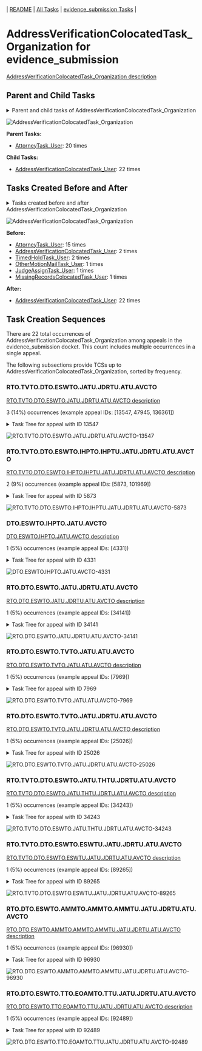 <!-- DO NOT EDIT THIS FILE.  This file is autogenerated. -->
| [README](../README.md) | [All Tasks](../alltasks.md) | [evidence_submission Tasks](tasklist.md) |

# AddressVerificationColocatedTask_Organization for evidence_submission

[AddressVerificationColocatedTask_Organization description](../descr/AddressVerificationColocatedTask_Organization.md)

## Parent and Child Tasks

<details><summary markdown='span'>Parent and child tasks of AddressVerificationColocatedTask_Organization
</summary>

```
digraph G {
rankdir=LR;
node [shape=box]
"AddressVerificationColocatedTask_Organization" -> "AddressVerificationColocatedTask_User" [label=22]
"AttorneyTask_User" -> "AddressVerificationColocatedTask_Organization" [label=20]
}
```
</details>

![AddressVerificationColocatedTask_Organization](dot/AddressVerificationColocatedTask_Organization-parentchild.dot.png)

**Parent Tasks:**

   * [AttorneyTask_User](AttorneyTask_User.md): 20 times

**Child Tasks:**

   * [AddressVerificationColocatedTask_User](AddressVerificationColocatedTask_User.md): 22 times

## Tasks Created Before and After

<details><summary markdown='span'>Tasks created before and after AddressVerificationColocatedTask_Organization</summary>

```
digraph G {
rankdir=LR;

"AddressVerificationColocatedTask_Organization" -> "AddressVerificationColocatedTask_User" [label=22]
"AttorneyTask_User" -> "AddressVerificationColocatedTask_Organization" [label=15]
"TimedHoldTask_User" -> "AddressVerificationColocatedTask_Organization" [label=2]
"AddressVerificationColocatedTask_User" -> "AddressVerificationColocatedTask_Organization" [label=2]
"OtherMotionMailTask_User" -> "AddressVerificationColocatedTask_Organization" [label=1]
"MissingRecordsColocatedTask_User" -> "AddressVerificationColocatedTask_Organization" [label=1]
"JudgeAssignTask_User" -> "AddressVerificationColocatedTask_Organization" [label=1]
}
```
</details>

![AddressVerificationColocatedTask_Organization](dot/AddressVerificationColocatedTask_Organization.dot.png)

**Before:**

   * [AttorneyTask_User](AttorneyTask_User.md): 15 times
   * [AddressVerificationColocatedTask_User](AddressVerificationColocatedTask_User.md): 2 times
   * [TimedHoldTask_User](TimedHoldTask_User.md): 2 times
   * [OtherMotionMailTask_User](OtherMotionMailTask_User.md): 1 times
   * [JudgeAssignTask_User](JudgeAssignTask_User.md): 1 times
   * [MissingRecordsColocatedTask_User](MissingRecordsColocatedTask_User.md): 1 times

**After:**

   * [AddressVerificationColocatedTask_User](AddressVerificationColocatedTask_User.md): 22 times

## Task Creation Sequences

There are 22 total occurrences of AddressVerificationColocatedTask_Organization among appeals in the evidence_submission docket.  This count includes multiple occurrences in a single appeal.

The following subsections provide TCSs up to AddressVerificationColocatedTask_Organization, sorted by frequency.

### RTO.TVTO.DTO.ESWTO.JATU.JDRTU.ATU.AVCTO

[RTO.TVTO.DTO.ESWTO.JATU.JDRTU.ATU.AVCTO description](../descr/RTO.TVTO.DTO.ESWTO.JATU.JDRTU.ATU.AVCTO.md)

3 (14%) occurrences (example appeal IDs: [13547, 47945, 136361])

<details><summary markdown='span'>Task Tree for appeal with ID 13547</summary>

```
@startuml
skinparam {
  ObjectBorderColor #555
  ObjectBorderThickness 0
  ObjectFontStyle bold
  ObjectFontSize 14
  ObjectAttributeFontColor #333
  ObjectAttributeFontSize 12
}
  object 0.RootTask #8dd3c7 {
Organization
}
  object 1.TrackVeteranTask #bebada {
Organization
}
  object 2.DistributionTask #ffffb3 {
Organization
}
  object 3.EvidenceSubmissionWindowTask #fccde5 {
Organization
}
  object 4.JudgeAssignTask #ccebc5 {
User
}
  object 5.JudgeDecisionReviewTask #d9d9d9 {
User
}
  object 6.AttorneyTask #bc80bd {
User
}
  object 7.AddressVerificationColocatedTask #fb8072 {
Organization  <back:white>    </back>
}
  object 8.AddressVerificationColocatedTask #fb8072 {
User
}
  object 9.AddressVerificationColocatedTask #fb8072 {
User
}
  object 10.AddressVerificationColocatedTask #fb8072 {
Organization  <back:white>    </back>
}
  object 11.AddressVerificationColocatedTask #fb8072 {
User
}
  object 12.TimedHoldTask #fccde5 {
User
}
  object 13.BvaDispatchTask #b3de69 {
Organization
}
  object 14.BvaDispatchTask #b3de69 {
User
}
0.RootTask -- 1.TrackVeteranTask
0.RootTask -- 2.DistributionTask
2.DistributionTask -- 3.EvidenceSubmissionWindowTask
0.RootTask -- 4.JudgeAssignTask
0.RootTask -- 5.JudgeDecisionReviewTask
5.JudgeDecisionReviewTask -- 6.AttorneyTask
6.AttorneyTask -- 7.AddressVerificationColocatedTask
7.AddressVerificationColocatedTask -- 8.AddressVerificationColocatedTask
7.AddressVerificationColocatedTask -- 9.AddressVerificationColocatedTask
6.AttorneyTask -- 10.AddressVerificationColocatedTask
10.AddressVerificationColocatedTask -- 11.AddressVerificationColocatedTask
11.AddressVerificationColocatedTask -- 12.TimedHoldTask
0.RootTask -- 13.BvaDispatchTask
13.BvaDispatchTask -- 14.BvaDispatchTask
@enduml
```
</details>

![RTO.TVTO.DTO.ESWTO.JATU.JDRTU.ATU.AVCTO-13547](uml/RTO.TVTO.DTO.ESWTO.JATU.JDRTU.ATU.AVCTO-13547.png)

### RTO.TVTO.DTO.ESWTO.IHPTO.IHPTU.JATU.JDRTU.ATU.AVCTO

[RTO.TVTO.DTO.ESWTO.IHPTO.IHPTU.JATU.JDRTU.ATU.AVCTO description](../descr/RTO.TVTO.DTO.ESWTO.IHPTO.IHPTU.JATU.JDRTU.ATU.AVCTO.md)

2 (9%) occurrences (example appeal IDs: [5873, 101969])

<details><summary markdown='span'>Task Tree for appeal with ID 5873</summary>

```
@startuml
skinparam {
  ObjectBorderColor #555
  ObjectBorderThickness 0
  ObjectFontStyle bold
  ObjectFontSize 14
  ObjectAttributeFontColor #333
  ObjectAttributeFontSize 12
}
  object 0.RootTask #8dd3c7 {
Organization
}
  object 1.TrackVeteranTask #bebada {
Organization
}
  object 2.DistributionTask #ffffb3 {
Organization
}
  object 3.EvidenceSubmissionWindowTask #fccde5 {
Organization
}
  object 4.InformalHearingPresentationTask #fdb462 {
Organization
}
  object 5.InformalHearingPresentationTask #fdb462 {
User
}
  object 6.JudgeAssignTask #ccebc5 {
User
}
  object 7.JudgeDecisionReviewTask #d9d9d9 {
User
}
  object 8.AttorneyTask #bc80bd {
User
}
  object 9.AddressVerificationColocatedTask #fb8072 {
Organization  <back:white>    </back>
}
  object 10.AddressVerificationColocatedTask #fb8072 {
User
}
  object 11.TranslationColocatedTask #ccebc5 {
Organization
}
  object 12.TranslationTask #bebada {
Organization
}
  object 13.TranslationTask #bebada {
User
}
  object 14.TimedHoldTask #fccde5 {
User
}
  object 15.BvaDispatchTask #b3de69 {
Organization
}
  object 16.BvaDispatchTask #b3de69 {
User
}
0.RootTask -- 1.TrackVeteranTask
0.RootTask -- 2.DistributionTask
2.DistributionTask -- 3.EvidenceSubmissionWindowTask
2.DistributionTask -- 4.InformalHearingPresentationTask
4.InformalHearingPresentationTask -- 5.InformalHearingPresentationTask
0.RootTask -- 6.JudgeAssignTask
0.RootTask -- 7.JudgeDecisionReviewTask
7.JudgeDecisionReviewTask -- 8.AttorneyTask
8.AttorneyTask -- 9.AddressVerificationColocatedTask
9.AddressVerificationColocatedTask -- 10.AddressVerificationColocatedTask
8.AttorneyTask -- 11.TranslationColocatedTask
11.TranslationColocatedTask -- 12.TranslationTask
12.TranslationTask -- 13.TranslationTask
13.TranslationTask -- 14.TimedHoldTask
0.RootTask -- 15.BvaDispatchTask
15.BvaDispatchTask -- 16.BvaDispatchTask
@enduml
```
</details>

![RTO.TVTO.DTO.ESWTO.IHPTO.IHPTU.JATU.JDRTU.ATU.AVCTO-5873](uml/RTO.TVTO.DTO.ESWTO.IHPTO.IHPTU.JATU.JDRTU.ATU.AVCTO-5873.png)

### DTO.ESWTO.IHPTO.JATU.AVCTO

[DTO.ESWTO.IHPTO.JATU.AVCTO description](../descr/DTO.ESWTO.IHPTO.JATU.AVCTO.md)

1 (5%) occurrences (example appeal IDs: [4331])

<details><summary markdown='span'>Task Tree for appeal with ID 4331</summary>

```
@startuml
skinparam {
  ObjectBorderColor #555
  ObjectBorderThickness 0
  ObjectFontStyle bold
  ObjectFontSize 14
  ObjectAttributeFontColor #333
  ObjectAttributeFontSize 12
}
  object 0.RootTask #8dd3c7 {
Organization
}
  object 1.TrackVeteranTask #bebada {
Organization
}
  object 2.DistributionTask #ffffb3 {
Organization
}
  object 3.EvidenceSubmissionWindowTask #fccde5 {
Organization
}
  object 4.InformalHearingPresentationTask #fdb462 {
Organization
}
  object 5.JudgeAssignTask #ccebc5 {
User
}
  object 6.JudgeDecisionReviewTask #d9d9d9 {
User
}
  object 7.AttorneyTask #bc80bd {
User
}
  object 8.AddressVerificationColocatedTask #fb8072 {
Organization  <back:white>    </back>
}
  object 9.AddressVerificationColocatedTask #fb8072 {
User
}
0.RootTask -- 1.TrackVeteranTask
0.RootTask -- 2.DistributionTask
2.DistributionTask -- 3.EvidenceSubmissionWindowTask
2.DistributionTask -- 4.InformalHearingPresentationTask
0.RootTask -- 5.JudgeAssignTask
0.RootTask -- 6.JudgeDecisionReviewTask
6.JudgeDecisionReviewTask -- 7.AttorneyTask
7.AttorneyTask -- 8.AddressVerificationColocatedTask
8.AddressVerificationColocatedTask -- 9.AddressVerificationColocatedTask
@enduml
```
</details>

![DTO.ESWTO.IHPTO.JATU.AVCTO-4331](uml/DTO.ESWTO.IHPTO.JATU.AVCTO-4331.png)

### RTO.DTO.ESWTO.JATU.JDRTU.ATU.AVCTO

[RTO.DTO.ESWTO.JATU.JDRTU.ATU.AVCTO description](../descr/RTO.DTO.ESWTO.JATU.JDRTU.ATU.AVCTO.md)

1 (5%) occurrences (example appeal IDs: [34141])

<details><summary markdown='span'>Task Tree for appeal with ID 34141</summary>

```
@startuml
skinparam {
  ObjectBorderColor #555
  ObjectBorderThickness 0
  ObjectFontStyle bold
  ObjectFontSize 14
  ObjectAttributeFontColor #333
  ObjectAttributeFontSize 12
}
  object 0.RootTask #8dd3c7 {
Organization
}
  object 1.DistributionTask #ffffb3 {
Organization
}
  object 2.EvidenceSubmissionWindowTask #fccde5 {
Organization
}
  object 3.JudgeAssignTask #ccebc5 {
User
}
  object 4.JudgeDecisionReviewTask #d9d9d9 {
User
}
  object 5.AttorneyTask #bc80bd {
User
}
  object 6.AddressVerificationColocatedTask #fb8072 {
Organization  <back:white>    </back>
}
  object 7.AddressVerificationColocatedTask #fb8072 {
User
}
  object 8.OtherMotionMailTask #ffed6f {
Organization
}
  object 9.OtherMotionMailTask #ffed6f {
Organization
}
  object 10.OtherMotionMailTask #ffed6f {
User
}
  object 11.AddressVerificationColocatedTask #fb8072 {
Organization  <back:white>    </back>
}
  object 12.AddressVerificationColocatedTask #fb8072 {
User
}
  object 13.BvaDispatchTask #b3de69 {
Organization
}
  object 14.BvaDispatchTask #b3de69 {
User
}
  object 15.BvaDispatchTask #b3de69 {
User
}
0.RootTask -- 1.DistributionTask
1.DistributionTask -- 2.EvidenceSubmissionWindowTask
0.RootTask -- 3.JudgeAssignTask
0.RootTask -- 4.JudgeDecisionReviewTask
4.JudgeDecisionReviewTask -- 5.AttorneyTask
5.AttorneyTask -- 6.AddressVerificationColocatedTask
6.AddressVerificationColocatedTask -- 7.AddressVerificationColocatedTask
0.RootTask -- 8.OtherMotionMailTask
8.OtherMotionMailTask -- 9.OtherMotionMailTask
9.OtherMotionMailTask -- 10.OtherMotionMailTask
5.AttorneyTask -- 11.AddressVerificationColocatedTask
11.AddressVerificationColocatedTask -- 12.AddressVerificationColocatedTask
0.RootTask -- 13.BvaDispatchTask
13.BvaDispatchTask -- 14.BvaDispatchTask
13.BvaDispatchTask -- 15.BvaDispatchTask
@enduml
```
</details>

![RTO.DTO.ESWTO.JATU.JDRTU.ATU.AVCTO-34141](uml/RTO.DTO.ESWTO.JATU.JDRTU.ATU.AVCTO-34141.png)

### RTO.DTO.ESWTO.TVTO.JATU.ATU.AVCTO

[RTO.DTO.ESWTO.TVTO.JATU.ATU.AVCTO description](../descr/RTO.DTO.ESWTO.TVTO.JATU.ATU.AVCTO.md)

1 (5%) occurrences (example appeal IDs: [7969])

<details><summary markdown='span'>Task Tree for appeal with ID 7969</summary>

```
@startuml
skinparam {
  ObjectBorderColor #555
  ObjectBorderThickness 0
  ObjectFontStyle bold
  ObjectFontSize 14
  ObjectAttributeFontColor #333
  ObjectAttributeFontSize 12
}
  object 0.RootTask #8dd3c7 {
Organization
}
  object 1.DistributionTask #ffffb3 {
Organization
}
  object 2.EvidenceSubmissionWindowTask #fccde5 {
Organization
}
  object 3.TrackVeteranTask #bebada {
Organization
}
  object 4.JudgeAssignTask #ccebc5 {
User
}
  object 5.JudgeDecisionReviewTask #d9d9d9 {
User
}
  object 6.AttorneyTask #bc80bd {
User
}
  object 7.AddressVerificationColocatedTask #fb8072 {
Organization  <back:white>    </back>
}
  object 8.AddressVerificationColocatedTask #fb8072 {
User
}
  object 9.JudgeDecisionReviewTask #d9d9d9 {
User
}
  object 10.JudgeDecisionReviewTask #d9d9d9 {
User
}
  object 11.BvaDispatchTask #b3de69 {
Organization
}
  object 12.BvaDispatchTask #b3de69 {
User
}
  object 13.BvaDispatchTask #b3de69 {
User
}
0.RootTask -- 1.DistributionTask
1.DistributionTask -- 2.EvidenceSubmissionWindowTask
0.RootTask -- 3.TrackVeteranTask
0.RootTask -- 4.JudgeAssignTask
0.RootTask -- 5.JudgeDecisionReviewTask
10.JudgeDecisionReviewTask -- 6.AttorneyTask
6.AttorneyTask -- 7.AddressVerificationColocatedTask
7.AddressVerificationColocatedTask -- 8.AddressVerificationColocatedTask
0.RootTask -- 9.JudgeDecisionReviewTask
0.RootTask -- 10.JudgeDecisionReviewTask
0.RootTask -- 11.BvaDispatchTask
11.BvaDispatchTask -- 12.BvaDispatchTask
11.BvaDispatchTask -- 13.BvaDispatchTask
@enduml
```
</details>

![RTO.DTO.ESWTO.TVTO.JATU.ATU.AVCTO-7969](uml/RTO.DTO.ESWTO.TVTO.JATU.ATU.AVCTO-7969.png)

### RTO.DTO.ESWTO.TVTO.JATU.JDRTU.ATU.AVCTO

[RTO.DTO.ESWTO.TVTO.JATU.JDRTU.ATU.AVCTO description](../descr/RTO.DTO.ESWTO.TVTO.JATU.JDRTU.ATU.AVCTO.md)

1 (5%) occurrences (example appeal IDs: [25026])

<details><summary markdown='span'>Task Tree for appeal with ID 25026</summary>

```
@startuml
skinparam {
  ObjectBorderColor #555
  ObjectBorderThickness 0
  ObjectFontStyle bold
  ObjectFontSize 14
  ObjectAttributeFontColor #333
  ObjectAttributeFontSize 12
}
  object 0.RootTask #8dd3c7 {
Organization
}
  object 1.DistributionTask #ffffb3 {
Organization
}
  object 2.EvidenceSubmissionWindowTask #fccde5 {
Organization
}
  object 3.TrackVeteranTask #bebada {
Organization
}
  object 4.JudgeAssignTask #ccebc5 {
User
}
  object 5.JudgeDecisionReviewTask #d9d9d9 {
User
}
  object 6.AttorneyTask #bc80bd {
User
}
  object 7.AddressVerificationColocatedTask #fb8072 {
Organization  <back:white>    </back>
}
  object 8.AddressVerificationColocatedTask #fb8072 {
User
}
  object 9.TimedHoldTask #fccde5 {
User
}
  object 10.TimedHoldTask #fccde5 {
User
}
  object 11.TimedHoldTask #fccde5 {
User
}
  object 12.QualityReviewTask #fdb462 {
Organization
}
  object 13.QualityReviewTask #fdb462 {
User
}
  object 14.BvaDispatchTask #b3de69 {
Organization
}
  object 15.BvaDispatchTask #b3de69 {
User
}
0.RootTask -- 1.DistributionTask
1.DistributionTask -- 2.EvidenceSubmissionWindowTask
0.RootTask -- 3.TrackVeteranTask
0.RootTask -- 4.JudgeAssignTask
0.RootTask -- 5.JudgeDecisionReviewTask
5.JudgeDecisionReviewTask -- 6.AttorneyTask
6.AttorneyTask -- 7.AddressVerificationColocatedTask
7.AddressVerificationColocatedTask -- 8.AddressVerificationColocatedTask
8.AddressVerificationColocatedTask -- 9.TimedHoldTask
8.AddressVerificationColocatedTask -- 10.TimedHoldTask
8.AddressVerificationColocatedTask -- 11.TimedHoldTask
0.RootTask -- 12.QualityReviewTask
12.QualityReviewTask -- 13.QualityReviewTask
0.RootTask -- 14.BvaDispatchTask
14.BvaDispatchTask -- 15.BvaDispatchTask
@enduml
```
</details>

![RTO.DTO.ESWTO.TVTO.JATU.JDRTU.ATU.AVCTO-25026](uml/RTO.DTO.ESWTO.TVTO.JATU.JDRTU.ATU.AVCTO-25026.png)

### RTO.TVTO.DTO.ESWTO.JATU.THTU.JDRTU.ATU.AVCTO

[RTO.TVTO.DTO.ESWTO.JATU.THTU.JDRTU.ATU.AVCTO description](../descr/RTO.TVTO.DTO.ESWTO.JATU.THTU.JDRTU.ATU.AVCTO.md)

1 (5%) occurrences (example appeal IDs: [34243])

<details><summary markdown='span'>Task Tree for appeal with ID 34243</summary>

```
@startuml
skinparam {
  ObjectBorderColor #555
  ObjectBorderThickness 0
  ObjectFontStyle bold
  ObjectFontSize 14
  ObjectAttributeFontColor #333
  ObjectAttributeFontSize 12
}
  object 0.RootTask #8dd3c7 {
Organization
}
  object 1.TrackVeteranTask #bebada {
Organization
}
  object 2.DistributionTask #ffffb3 {
Organization
}
  object 3.EvidenceSubmissionWindowTask #fccde5 {
Organization
}
  object 4.JudgeAssignTask #ccebc5 {
User
}
  object 5.JudgeAssignTask #ccebc5 {
User
}
  object 6.TimedHoldTask #fccde5 {
User
}
  object 7.TimedHoldTask #fccde5 {
User
}
  object 8.JudgeDecisionReviewTask #d9d9d9 {
User
}
  object 9.AttorneyTask #bc80bd {
User
}
  object 10.AddressVerificationColocatedTask #fb8072 {
Organization  <back:white>    </back>
}
  object 11.AddressVerificationColocatedTask #fb8072 {
User
}
0.RootTask -- 1.TrackVeteranTask
0.RootTask -- 2.DistributionTask
2.DistributionTask -- 3.EvidenceSubmissionWindowTask
0.RootTask -- 4.JudgeAssignTask
0.RootTask -- 5.JudgeAssignTask
5.JudgeAssignTask -- 6.TimedHoldTask
5.JudgeAssignTask -- 7.TimedHoldTask
0.RootTask -- 8.JudgeDecisionReviewTask
8.JudgeDecisionReviewTask -- 9.AttorneyTask
9.AttorneyTask -- 10.AddressVerificationColocatedTask
10.AddressVerificationColocatedTask -- 11.AddressVerificationColocatedTask
@enduml
```
</details>

![RTO.TVTO.DTO.ESWTO.JATU.THTU.JDRTU.ATU.AVCTO-34243](uml/RTO.TVTO.DTO.ESWTO.JATU.THTU.JDRTU.ATU.AVCTO-34243.png)

### RTO.TVTO.DTO.ESWTO.ESWTU.JATU.JDRTU.ATU.AVCTO

[RTO.TVTO.DTO.ESWTO.ESWTU.JATU.JDRTU.ATU.AVCTO description](../descr/RTO.TVTO.DTO.ESWTO.ESWTU.JATU.JDRTU.ATU.AVCTO.md)

1 (5%) occurrences (example appeal IDs: [89265])

<details><summary markdown='span'>Task Tree for appeal with ID 89265</summary>

```
@startuml
skinparam {
  ObjectBorderColor #555
  ObjectBorderThickness 0
  ObjectFontStyle bold
  ObjectFontSize 14
  ObjectAttributeFontColor #333
  ObjectAttributeFontSize 12
}
  object 0.RootTask #8dd3c7 {
Organization
}
  object 1.TrackVeteranTask #bebada {
Organization
}
  object 2.DistributionTask #ffffb3 {
Organization
}
  object 3.EvidenceSubmissionWindowTask #fccde5 {
Organization
}
  object 4.EvidenceSubmissionWindowTask #fccde5 {
User
}
  object 5.JudgeAssignTask #ccebc5 {
User
}
  object 6.JudgeDecisionReviewTask #d9d9d9 {
User
}
  object 7.AttorneyTask #bc80bd {
User
}
  object 8.AddressVerificationColocatedTask #fb8072 {
Organization  <back:white>    </back>
}
  object 9.AddressVerificationColocatedTask #fb8072 {
User
}
  object 10.TimedHoldTask #fccde5 {
User
}
  object 11.TimedHoldTask #fccde5 {
User
}
  object 12.TimedHoldTask #fccde5 {
User
}
  object 13.OtherColocatedTask #80b1d3 {
Organization
}
  object 14.OtherColocatedTask #80b1d3 {
User
}
  object 15.TimedHoldTask #fccde5 {
User
}
  object 16.AddressVerificationColocatedTask #fb8072 {
Organization  <back:white>    </back>
}
  object 17.AddressVerificationColocatedTask #fb8072 {
User
}
  object 18.TimedHoldTask #fccde5 {
User
}
0.RootTask -- 1.TrackVeteranTask
0.RootTask -- 2.DistributionTask
2.DistributionTask -- 3.EvidenceSubmissionWindowTask
3.EvidenceSubmissionWindowTask -- 4.EvidenceSubmissionWindowTask
0.RootTask -- 5.JudgeAssignTask
0.RootTask -- 6.JudgeDecisionReviewTask
6.JudgeDecisionReviewTask -- 7.AttorneyTask
7.AttorneyTask -- 8.AddressVerificationColocatedTask
8.AddressVerificationColocatedTask -- 9.AddressVerificationColocatedTask
9.AddressVerificationColocatedTask -- 10.TimedHoldTask
9.AddressVerificationColocatedTask -- 11.TimedHoldTask
9.AddressVerificationColocatedTask -- 12.TimedHoldTask
7.AttorneyTask -- 13.OtherColocatedTask
13.OtherColocatedTask -- 14.OtherColocatedTask
14.OtherColocatedTask -- 15.TimedHoldTask
7.AttorneyTask -- 16.AddressVerificationColocatedTask
16.AddressVerificationColocatedTask -- 17.AddressVerificationColocatedTask
17.AddressVerificationColocatedTask -- 18.TimedHoldTask
@enduml
```
</details>

![RTO.TVTO.DTO.ESWTO.ESWTU.JATU.JDRTU.ATU.AVCTO-89265](uml/RTO.TVTO.DTO.ESWTO.ESWTU.JATU.JDRTU.ATU.AVCTO-89265.png)

### RTO.DTO.ESWTO.AMMTO.AMMTO.AMMTU.JATU.JDRTU.ATU.AVCTO

[RTO.DTO.ESWTO.AMMTO.AMMTO.AMMTU.JATU.JDRTU.ATU.AVCTO description](../descr/RTO.DTO.ESWTO.AMMTO.AMMTO.AMMTU.JATU.JDRTU.ATU.AVCTO.md)

1 (5%) occurrences (example appeal IDs: [96930])

<details><summary markdown='span'>Task Tree for appeal with ID 96930</summary>

```
@startuml
skinparam {
  ObjectBorderColor #555
  ObjectBorderThickness 0
  ObjectFontStyle bold
  ObjectFontSize 14
  ObjectAttributeFontColor #333
  ObjectAttributeFontSize 12
}
  object 0.RootTask #8dd3c7 {
Organization
}
  object 1.DistributionTask #ffffb3 {
Organization
}
  object 2.EvidenceSubmissionWindowTask #fccde5 {
Organization
}
  object 3.AodMotionMailTask #d9d9d9 {
Organization
}
  object 4.AodMotionMailTask #d9d9d9 {
Organization
}
  object 5.AodMotionMailTask #d9d9d9 {
User
}
  object 6.JudgeAssignTask #ccebc5 {
User
}
  object 7.JudgeDecisionReviewTask #d9d9d9 {
User
}
  object 8.AttorneyTask #bc80bd {
User
}
  object 9.AddressVerificationColocatedTask #fb8072 {
Organization  <back:white>    </back>
}
  object 10.AddressVerificationColocatedTask #fb8072 {
User
}
  object 11.AddressVerificationColocatedTask #fb8072 {
Organization  <back:white>    </back>
}
  object 12.AddressVerificationColocatedTask #fb8072 {
User
}
  object 13.EvidenceOrArgumentMailTask #ffffb3 {
Organization
}
  object 14.BvaDispatchTask #b3de69 {
Organization
}
  object 15.BvaDispatchTask #b3de69 {
User
}
0.RootTask -- 1.DistributionTask
1.DistributionTask -- 2.EvidenceSubmissionWindowTask
0.RootTask -- 3.AodMotionMailTask
3.AodMotionMailTask -- 4.AodMotionMailTask
4.AodMotionMailTask -- 5.AodMotionMailTask
0.RootTask -- 6.JudgeAssignTask
0.RootTask -- 7.JudgeDecisionReviewTask
7.JudgeDecisionReviewTask -- 8.AttorneyTask
8.AttorneyTask -- 9.AddressVerificationColocatedTask
9.AddressVerificationColocatedTask -- 10.AddressVerificationColocatedTask
8.AttorneyTask -- 11.AddressVerificationColocatedTask
11.AddressVerificationColocatedTask -- 12.AddressVerificationColocatedTask
0.RootTask -- 13.EvidenceOrArgumentMailTask
0.RootTask -- 14.BvaDispatchTask
14.BvaDispatchTask -- 15.BvaDispatchTask
@enduml
```
</details>

![RTO.DTO.ESWTO.AMMTO.AMMTO.AMMTU.JATU.JDRTU.ATU.AVCTO-96930](uml/RTO.DTO.ESWTO.AMMTO.AMMTO.AMMTU.JATU.JDRTU.ATU.AVCTO-96930.png)

### RTO.DTO.ESWTO.TTO.EOAMTO.TTU.JATU.JDRTU.ATU.AVCTO

[RTO.DTO.ESWTO.TTO.EOAMTO.TTU.JATU.JDRTU.ATU.AVCTO description](../descr/RTO.DTO.ESWTO.TTO.EOAMTO.TTU.JATU.JDRTU.ATU.AVCTO.md)

1 (5%) occurrences (example appeal IDs: [92489])

<details><summary markdown='span'>Task Tree for appeal with ID 92489</summary>

```
@startuml
skinparam {
  ObjectBorderColor #555
  ObjectBorderThickness 0
  ObjectFontStyle bold
  ObjectFontSize 14
  ObjectAttributeFontColor #333
  ObjectAttributeFontSize 12
}
  object 0.RootTask #8dd3c7 {
Organization
}
  object 1.DistributionTask #ffffb3 {
Organization
}
  object 2.EvidenceSubmissionWindowTask #fccde5 {
Organization
}
  object 3.TranslationTask #bebada {
Organization
}
  object 4.EvidenceOrArgumentMailTask #ffffb3 {
Organization
}
  object 5.TranslationTask #bebada {
User
}
  object 6.TranslationTask #bebada {
User
}
  object 7.TimedHoldTask #fccde5 {
User
}
  object 8.JudgeAssignTask #ccebc5 {
User
}
  object 9.JudgeDecisionReviewTask #d9d9d9 {
User
}
  object 10.AttorneyTask #bc80bd {
User
}
  object 11.AddressVerificationColocatedTask #fb8072 {
Organization  <back:white>    </back>
}
  object 12.AddressVerificationColocatedTask #fb8072 {
User
}
  object 13.TimedHoldTask #fccde5 {
User
}
  object 14.FoiaColocatedTask #fccde5 {
Organization
}
  object 15.FoiaTask #fb8072 {
Organization
}
  object 16.FoiaTask #fb8072 {
User
}
  object 17.BvaDispatchTask #b3de69 {
Organization
}
  object 18.BvaDispatchTask #b3de69 {
User
}
0.RootTask -- 1.DistributionTask
1.DistributionTask -- 2.EvidenceSubmissionWindowTask
1.DistributionTask -- 3.TranslationTask
0.RootTask -- 4.EvidenceOrArgumentMailTask
3.TranslationTask -- 5.TranslationTask
3.TranslationTask -- 6.TranslationTask
6.TranslationTask -- 7.TimedHoldTask
0.RootTask -- 8.JudgeAssignTask
0.RootTask -- 9.JudgeDecisionReviewTask
9.JudgeDecisionReviewTask -- 10.AttorneyTask
10.AttorneyTask -- 11.AddressVerificationColocatedTask
11.AddressVerificationColocatedTask -- 12.AddressVerificationColocatedTask
12.AddressVerificationColocatedTask -- 13.TimedHoldTask
10.AttorneyTask -- 14.FoiaColocatedTask
14.FoiaColocatedTask -- 15.FoiaTask
15.FoiaTask -- 16.FoiaTask
0.RootTask -- 17.BvaDispatchTask
17.BvaDispatchTask -- 18.BvaDispatchTask
@enduml
```
</details>

![RTO.DTO.ESWTO.TTO.EOAMTO.TTU.JATU.JDRTU.ATU.AVCTO-92489](uml/RTO.DTO.ESWTO.TTO.EOAMTO.TTU.JATU.JDRTU.ATU.AVCTO-92489.png)


